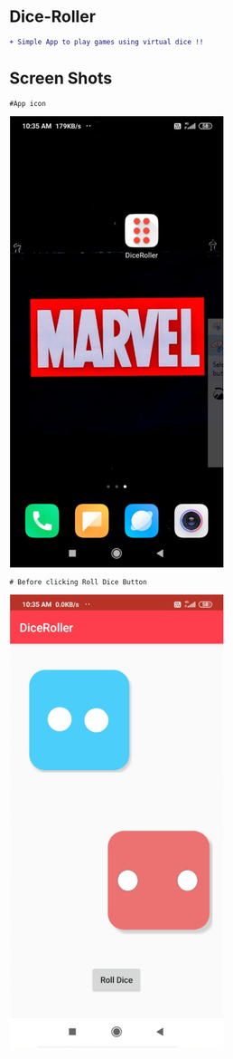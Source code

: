 # Dice-Roller
```diff
+ Simple App to play games using virtual dice !!
```
# Screen Shots
```diff
#App icon
```
![Alt text](ss3.PNG)

```diff
# Before clicking Roll Dice Button
```
![Alt text](ss2.PNG)
